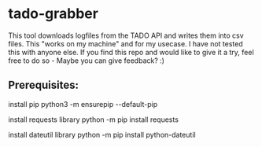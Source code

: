 # tado-grabber
This tool downloads logfiles from the TADO API and writes them into csv files.
This "works on my machine" and for my usecase. I have not tested this with anyone else. 
If you find this repo and would like to give it a try, feel free to do so - Maybe you can give feedback? :) 

## Prerequisites:
install pip
python3 -m ensurepip --default-pip

install requests library
python -m pip install requests

install dateutil library
python -m pip install python-dateutil
